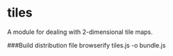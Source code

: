 # tiles
A module for dealing with 2-dimensional tile maps.

###Build distribution file
browserify tiles.js -o bundle.js
